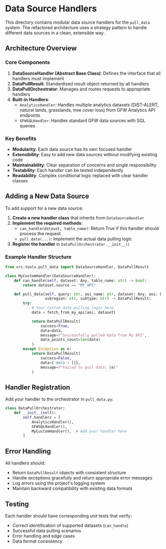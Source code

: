 # Data Source Handlers

This directory contains modular data source handlers for the `pull_data` system. The refactored architecture uses a strategy pattern to handle different data sources in a clean, extensible way.

## Architecture Overview

### Core Components

1. **DataSourceHandler (Abstract Base Class)**: Defines the interface that all handlers must implement
2. **DataPullResult**: Standardized result object returned by all handlers
3. **DataPullOrchestrator**: Manages and routes requests to appropriate handlers
4. **Built-in Handlers**:
   - `AnalyticsHandler`: Handles multiple analytics datasets (DIST-ALERT, natural lands, grasslands, tree cover loss) from GFW Analytics API endpoints
   - `GFWSQLHandler`: Handles standard GFW data sources with SQL queries

### Key Benefits

- **Modularity**: Each data source has its own focused handler
- **Extensibility**: Easy to add new data sources without modifying existing code
- **Maintainability**: Clear separation of concerns and single responsibility
- **Testability**: Each handler can be tested independently
- **Readability**: Complex conditional logic replaced with clear handler classes

## Adding a New Data Source

To add support for a new data source:

1. **Create a new handler class** that inherits from `DataSourceHandler`
2. **Implement the required methods**:
   - `can_handle(dataset, table_name)`: Return True if this handler should process the request
   - `pull_data(...)`: Implement the actual data pulling logic
3. **Register the handler** in `DataPullOrchestrator.__init__()`

### Example Handler Structure

```python
from src.tools.pull_data import DataSourceHandler, DataPullResult

class MyCustomHandler(DataSourceHandler):
    def can_handle(self, dataset: Any, table_name: str) -> bool:
        return dataset.source == "MY_API"

    def pull_data(self, query: str, aoi_name: str, dataset: Any, aoi: Dict,
                  subregion: str, subtype: str) -> DataPullResult:
        try:
            # Your custom data pulling logic here
            data = fetch_from_my_api(aoi, dataset)

            return DataPullResult(
                success=True,
                data=data,
                message=f"Successfully pulled data from My API",
                data_points_count=len(data)
            )
        except Exception as e:
            return DataPullResult(
                success=False,
                data={'data': []},
                message=f"Failed to pull data: {e}"
            )
```

## Handler Registration

Add your handler to the orchestrator in `pull_data.py`:

```python
class DataPullOrchestrator:
    def __init__(self):
        self.handlers = [
            AnalyticsHandler(),
            GFWSQLHandler(),
            MyCustomHandler(),  # Add your handler here
        ]
```

## Error Handling

All handlers should:
- Return `DataPullResult` objects with consistent structure
- Handle exceptions gracefully and return appropriate error messages
- Log errors using the project's logging system
- Maintain backward compatibility with existing data formats

## Testing

Each handler should have corresponding unit tests that verify:
- Correct identification of supported datasets (`can_handle`)
- Successful data pulling scenarios
- Error handling and edge cases
- Data format consistency
